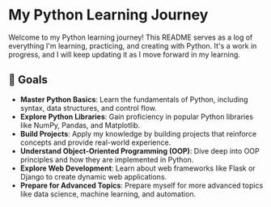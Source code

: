 # My Python Learning Journey

Welcome to my Python learning journey! This README serves as a log of everything I'm learning, practicing, and creating with Python. It's a work in progress, and I will keep updating it as I move forward in my learning.

## 🚀 Goals

- **Master Python Basics**: Learn the fundamentals of Python, including syntax, data structures, and control flow.
- **Explore Python Libraries**: Gain proficiency in popular Python libraries like NumPy, Pandas, and Matplotlib.
- **Build Projects**: Apply my knowledge by building projects that reinforce concepts and provide real-world experience.
- **Understand Object-Oriented Programming (OOP)**: Dive deep into OOP principles and how they are implemented in Python.
- **Explore Web Development**: Learn about web frameworks like Flask or Django to create dynamic web applications.
- **Prepare for Advanced Topics**: Prepare myself for more advanced topics like data science, machine learning, and automation.

